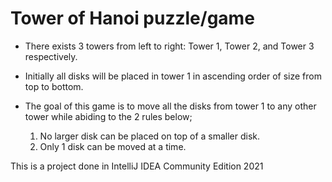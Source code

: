 # Tower of Hanoi puzzle/game

- There exists 3 towers from left to right: Tower 1, Tower 2, and Tower 3 respectively.

- Initially all disks will be placed in tower 1 in ascending order of size from top to bottom.

- The goal of this game is to move all the disks from tower 1 to any other tower while abiding to the 2 rules below;

  1) No larger disk can be placed on top of a smaller disk.
  2) Only 1 disk can be moved at a time.

This is a project done in IntelliJ IDEA Community Edition 2021
